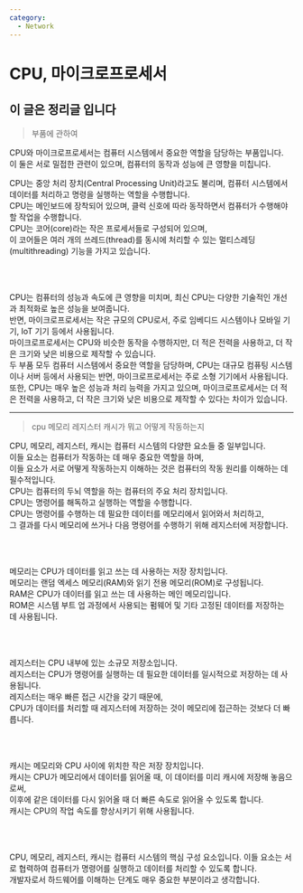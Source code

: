 ```yaml
---
category:
  - Network
---
```


# CPU, 마이크로프로세서

## 이 글은 정리글 입니다

>부품에 관하여

CPU와 마이크로프로세서는 컴퓨터 시스템에서 중요한 역할을 담당하는 부품입니다.   
이 둘은 서로 밀접한 관련이 있으며, 컴퓨터의 동작과 성능에 큰 영향을 미칩니다.

CPU는 중앙 처리 장치(Central Processing Unit)라고도 불리며, 컴퓨터 시스템에서 데이터를 처리하고 명령을 실행하는 역할을 수행합니다.   
CPU는 메인보드에 장착되어 있으며, 클럭 신호에 따라 동작하면서 컴퓨터가 수행해야 할 작업을 수행합니다.   
CPU는 코어(core)라는 작은 프로세서들로 구성되어 있으며,   
이 코어들은 여러 개의 쓰레드(thread)를 동시에 처리할 수 있는 멀티스레딩(multithreading) 기능을 가지고 있습니다.   

<br/><br/>

CPU는 컴퓨터의 성능과 속도에 큰 영향을 미치며, 최신 CPU는 다양한 기술적인 개선과 최적화로 높은 성능을 보여줍니다.   
반면, 마이크로프로세서는 작은 규모의 CPU로서, 주로 임베디드 시스템이나 모바일 기기, IoT 기기 등에서 사용됩니다.   
마이크로프로세서는 CPU와 비슷한 동작을 수행하지만, 더 적은 전력을 사용하고, 더 작은 크기와 낮은 비용으로 제작할 수 있습니다.   
두 부품 모두 컴퓨터 시스템에서 중요한 역할을 담당하며, CPU는 대규모 컴퓨팅 시스템이나 서버 등에서 사용되는 반면, 마이크로프로세서는 주로 소형 기기에서 사용됩니다.   
또한, CPU는 매우 높은 성능과 처리 능력을 가지고 있으며, 마이크로프로세서는 더 적은 전력을 사용하고, 더 작은 크기와 낮은 비용으로 제작할 수 있다는   차이가 있습니다.

***

>cpu 메모리 레지스터 캐시가 뭐고 어떻게 작동하는지


CPU, 메모리, 레지스터, 캐시는 컴퓨터 시스템의 다양한 요소들 중 일부입니다.   
이들 요소는 컴퓨터가 작동하는 데 매우 중요한 역할을 하며,   
이들 요소가 서로 어떻게 작동하는지 이해하는 것은 컴퓨터의 작동 원리를 이해하는 데 필수적입니다.   
CPU는 컴퓨터의 두뇌 역할을 하는 컴퓨터의 주요 처리 장치입니다.   
CPU는 명령어를 해독하고 실행하는 역할을 수행합니다.   
CPU는 명령어를 수행하는 데 필요한 데이터를 메모리에서 읽어와서 처리하고,   
그 결과를 다시 메모리에 쓰거나 다음 명령어를 수행하기 위해 레지스터에 저장합니다.   

<br/><br/>

메모리는 CPU가 데이터를 읽고 쓰는 데 사용하는 저장 장치입니다.   
메모리는 랜덤 엑세스 메모리(RAM)와 읽기 전용 메모리(ROM)로 구성됩니다.   
RAM은 CPU가 데이터를 읽고 쓰는 데 사용하는 메인 메모리입니다.   
ROM은 시스템 부트 업 과정에서 사용되는 펌웨어 및 기타 고정된 데이터를 저장하는 데 사용됩니다.   

<br/><br/>

레지스터는 CPU 내부에 있는 소규모 저장소입니다.   
레지스터는 CPU가 명령어를 실행하는 데 필요한 데이터를 일시적으로 저장하는 데 사용됩니다.   
레지스터는 매우 빠른 접근 시간을 갖기 때문에,   
CPU가 데이터를 처리할 때 레지스터에 저장하는 것이 메모리에 접근하는 것보다 더 빠릅니다.   

<br/><br/>

캐시는 메모리와 CPU 사이에 위치한 작은 저장 장치입니다.   
캐시는 CPU가 메모리에서 데이터를 읽어올 때, 이 데이터를 미리 캐시에 저장해 놓음으로써,   
이후에 같은 데이터를 다시 읽어올 때 더 빠른 속도로 읽어올 수 있도록 합니다.   
캐시는 CPU의 작업 속도를 향상시키기 위해 사용됩니다.   

<br/><br/>

CPU, 메모리, 레지스터, 캐시는 컴퓨터 시스템의 핵심 구성 요소입니다. 이들 요소는 서로 협력하여 컴퓨터가 명령어를 실행하고 데이터를 처리할 수 있도록 합니다.   
개발자로서 하드웨어를 이해하는 단계도 매우 중요한 부분이라고 생각합니다.